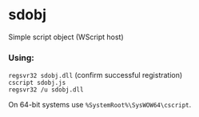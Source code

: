 # sdobj
Simple script object (WScript host)

### Using:  
`regsvr32 sdobj.dll` (confirm successful registration)  
`cscript sdobj.js`  
`regsvr32 /u sdobj.dll`

On 64-bit systems use `%SystemRoot%\SysWOW64\cscript`.
